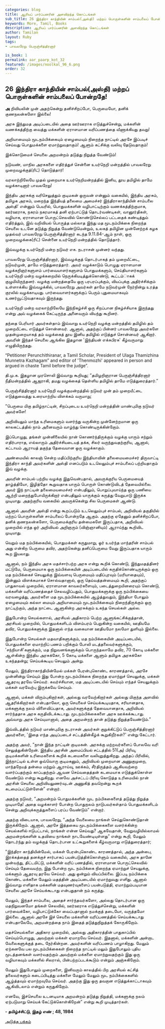```yaml
---
categories: blog
title: ஆரியப் பார்ப்பனரின் அளவிறந்த கொட்டங்கள்
sub_title: 26 ﻿இந்திரா காந்தியின் சாம்பல்(அஸ்தி) மற்றப் பொருள்களின் சாம்பலைப் போன்றதே!
keywords: More, Tamil, Books
description: ஆரியப் பார்ப்பனரின் அளவிறந்த கொட்டங்கள்
author: Tamilan
layout: Ruby
tags:
- பாவலரேறு பெருஞ்சித்திரனார் 

is_book: 1
permalink: aar_paarp_kot_32
featured: /images/noolkal_96_6.png
order: 32
---
```



## 26 ﻿இந்திரா காந்தியின் சாம்பல்(அஸ்தி) மற்றப் பொருள்களின் சாம்பலைப் போன்றதே!

**அ** றிவியலின் முன் அதற்கென்று தனிச்சிறப்போ, பெருமையோ, தனிக் குணநலன்களோ இல்லை!

அரசு இந்துமத அடிப்படையில் அதை ஊர்ஊராக எடுத்துச்சென்று, மக்களின் வணக்கத்திற்கு வைத்து மக்களின் ஏராளமான வரிப்பணத்தை வீணாக்கியது தவறு!

அறியாமையும் மூடநம்பிக்கையும் ஏழைமையும் நிறைந்த நாட்டில் அரசே இப்படிச் செய்வது பொதுமக்களை ஏமாற்றுவதாகும்! ஆளும் கட்சிக்கு வலிவு தேடுவதாகும்!

இக்கொடுமைச் செயலை அறமன்றம் தடுத்து நிறுத்த வேண்டும்!

நடுவண், மாநில அரசுகளை எதிர்த்துச் சென்னை உயர்நெறி மன்றத்தில் பாவலரேறு முறைவழக்குத்(ரிட்) தொடுத்தார்!

வரலாற்றிலேயே முதல் முறையாக உயர்நெறிமன்றத்தில் இனிய, தூய தமிழில் தாமே வழக்காடினார் பாவலரேறு!

இந்திய அரசுக்கு வரிசெலுத்தும் குடிமகன் ஒருவன் என்னும் வகையில், இந்திய அரசும், தமிழக அரசும், மறைந்த இந்தியத் தலைமை அமைச்சர் இந்திராகாந்தியின் சாம்பலை அஸ்தி' என்னும் பெயரில், பொதுமக்களின் வழிபாட்டிற்கும் வணக்கத்திற்குமாக, ஊர்ஊராக, நகரம் நகரமாகத் தனி ஏற்பாட்டுத் தொடர்வண்டிகள், வானூர்திகள், வழியாக, ஏராளமான பொருட்செலவில் கொண்டுசெல்லப் பட்டதைக் கண்டித்தும் எதிர்த்தும், இவ் வறிவியல் பொருத்த மல்லாத இந்து மத மூடநம்பிக்கை நிறைந்த செயலை உடனே தடுத்து நிறுத்த வேண்டுமென்றும், உலகத் தமிழின முன்னேற்றக் கழக முதல்வர் பாவலரேறு பெருஞ்சித்திரனார் கடந்த 9.11.84-ஆம் நாள், ஒரு முறைவழக்கை(ரிட்) சென்னை உயர்நெறி மன்றத்தில் தொடுத்தார்.

இவ்வழக்கு உயர்நெறி மன்ற நடுவர் எசு. நடராசன் முன்னர் வந்தது.

பாவலரேறு பெருஞ்சித்திரனார், இவ்வழக்குத் தொடர்பாகத் தம் முறையீட்டை, நடுவர்முன், தாமே எடுத்துரைத்தார். அவர் வழக்காடும் பொழுது ஏராளமான வழக்கறிஞர்களுளம் பார்வையாளர்களுளம் பொதுமக்களும், செய்தியாளர்களும் உயர்நெறி மன்ற வழக்கறையில் நெருக்கியடித்துக்கொண்டு, கூட்டம்ாகக் குழுமியிருந்தனர். வழக்கு மன்றத்தையே ஒரு பரபரப்புக்கும், வியப்புக்கு அதிர்ச்சிக்கும் உள்ளாக்கிய இவ்வழக்கில், பாவலரேறு அவர்கள் தாமே நடுவர்முன் நேர்நின்று உரத்த குரலில் வழக்காடியது. பார்வையாளர்களுக்குப் பெரும் புதுமையாகவும் உணர்வூட்டுவதாகவும் இருந்தது.

உயர்நெறி மன்ற வரலாற்றிலேயே இந்நிகழ்ச்சி ஒரு சிறப்பான நிகழ்ச்சியாக இருந்தது என்று அவ் வழக்கைக் கேட்டிருந்த அனைவரும் வியந்து கூறினர்.

தந்தை பெரியார் அவர்கள்தாம் இவ்வாறு உயர்நெறி வழக்கு மன்றத்தில் தமிழில் தம் முறையீட்டை எடுத்துச் சொன்னவர். ஆனால், அதற்குப் பின்னர் பாவலரேறு அவர்களே முதன்முறையாகத் தம் வழக்கைத் தூய இனிய தமிழில் எடுத்துச் சொன்னவர் ஆகிறார். அவரின் இந்தச் செயலை ஆங்கில இதழான 'இந்தியன் எக்சுபிரசு' கீழ்வருமாறு எழுதியிருந்தது.

“Petitioner Perunchithiranar, a Tamil Scholar, President of Ulaga Thamizhina Munnetra Kazhagam” and editor of 'Thenmozhi' appeared in person and argued in chaste Tamil before the judge”.

தி.மு.க. இதழான முரசொலி இவ்வாறு கூறியது; “தமிழறிஞரான பெருஞ்சித்திரனார் நீதிமன்றத்தில் ஆஜராகி, தமது வழக்கைத் தெள்ளிய தமிழில் தாமே எடுத்துரைத்தார்.”

பெருஞ்சித்திரனார் உயர்நெறி வழக்குமன்றத்தில் நடுவர் முன் தம் முறையீட்டை எடுத்துவைத்து உரையாற்றிய விளக்கம் வருமாறு;

“பெருமை மிகு தமிழ்நாட்டின், சிறப்புடைய உயர்நெறி மன்றத்தின் மாண்புமிகு நடுவர் அவர்களே!

அறிவியலும் மாந்த உரிமைகளும் வளர்ந்து வருகின்ற முன்னேற்றமான ஒரு காலகட்டத்தில் நாம் அனைவரும் வாழ்ந்து கொண்டிருக்கின்றோம்.

இப்பொழுது, தங்கள் முன்னிலையில் நான் கொணர்ந்திருக்கும் வழக்கு யாரும் சற்றும் எதிர்பாராத, எல்லாரும் அதிர்ச்சியடையத் தக்க, சிலர் வருந்துவதற்குரிய, ஆனால், கட்டாயம் ஆராயத் தகுந்த தேவையான ஒரு வழக்காகும்.

அண்மையில் காலஞ் சென்ற மதிப்பிற்குரிய இந்தியாவின் தலைமையமைச்சர் திருவாட்டி இந்திரா காந்தி அவர்களின் அஸ்தி எனப்படும் உடலெலும்புச் சாம்பலைப் பற்றியதாகும் இவ் வழக்கு.

அவரின் சாம்பல் பற்றிய வழக்கு இதுவென்பதால், அவருக்குரிய பெருமையைத் தாழ்த்தியோ, இழித்தோ கூறுவதாக யாரும் பொருள் கொண்டுவிடத் தேவையில்லை. அவர் இந் நாட்டின் தலைமையமைச்சர் என்பதிலும், பொறுப்புவாய்ந்த ஒரு பணியை ஆற்றி மறைந்துபோயிருக்கிறார் என்பதிலும் யாருக்கும் கருத்து வேறுபாடு இருக்க முடியாது. அதற்குரிய வகையில் அவருக்கென்று சில பெருமைகள் ஆண்டு.

ஆனால் அவரின் அஸ்தி என்று கூறப்படும் உடலெலும்புச் சாம்பல், அறிவியல் தகுதியில் மற்றப் பொருள்களின் சாம்பலைப் போன்றதே ஆகும். அதற்கு ஏதேனும் தனிச்சிறப்போ, தனிக் குணநலன்களோ, பெருமைக்குரிய தன்மைகளே இருப்பதாக, அறிவியல் முறையில் எந்த ஒர் அறிவியல் அறிஞரும் (விஞ்ஞானியும்) ஆராய்ந்து கூறிவிட முடியாது.

வெறும் மத நம்பிக்கையில், பொதுமக்கள் கருதுமாறு, ஓர் உயர்ந்த மாந்தரின் சாம்பல் அது என்கிற பெருமை தவிர, அதற்கென்று தனிப்பெருமை வேறு இருப்பதாக யாரும் கூற இயலாது.

ஆனால், நம் இந்திய அரசு மதச்சார்பற்ற அரசு என்று கூறிக் கொண்டு, இந்துமதத்தினர் மட்டுமே, பெருமையாக ஒரு நம்பிக்கையின் அடிப்படையில் கருதிக்கொண்டிருக்கும் ஒரு மத நம்பிக்கைச் செயலுக்கு இவ்வளவு பெருமையும் மதிப்புரவும் (மரியாதையும்), இன்னும் விளக்கமாகச் சொல்வதானால், ஒரு தெய்வத்தன்மையும் கூறி, அதற்குப் பாதுகாவல் முறையில், ஏராளமான காவலர்களையும், படைத்துறையினரையும் கொண்டு, மக்களின் வரிப்பணத்தைச் செலவழிப்பதும், பொதுமக்களுக்கு ஒரு நம்பிக்கையை வரவழைத்து, அவர்களை மத மூடநம்பிக்கையில் ஆழ்த்துவதும், இந்தியா போலும் ஏழைமையும் கல்லா மையும் அறியாமையும் மூடநம்பிக்கையும் நிறைந்திருக்கும் ஒரு நாட்டிற்கும், அந்த நாட்டை ஆளுகின்ற அரசுக்கும் உகந்த செயல்கள் அல்ல.

இதுபோன்ற செயல்களால், அரசியல் அதிகாரம் பெற்ற ஆளுங்கட்சிக்குத்தான், அரசியல் முறையில், பொதுமக்களிடம் விளம்பரம் பெறுகின்ற வகையில், ஊதியமே தவிர, பொதுமக்களுக்கு இதனால் எந்த வகையான ஊதியமோ நலமோ துளியும் இல்லை.

இதுபோன்ற செயல்கள் மதவாதிகளுக்கும், மத நம்பிக்கையின் அடிப்படையில், பொதுமக்களை ஏமாற்றிப் பணம் பறிக்கும் போலி மடத்தலைவர்களுக்கும், 'சந்நியாசி'களுக்கும், மத நிறுவனங்களுக்கும் பொருந்தலாமே தவிர, 70 கோடி மக்களை ஆள்கின்ற இந்திய அரசுக்கோ, 5 கோடி மக்களை ஆளும் தமிழக அரசுக்கோ உகந்ததன்று; செய்யக்கூடிய செயலும் அன்று.

மேலும், இந்திராகாந்தியின்மேல் மக்கள் பேரன்புகொண்ட காரணத்தால், அரசே முன்னின்று செய்யும் இது போன்ற மூடநம்பிக்கை நிறைந்த ஏமாற்றுச் செயலுக்கு, மக்கள் ஆதரவு தரவே செய்வர். கவர்ச்சியான, மத அடிப்படையில் செய்யும் எந்தச் செயலுக்கும் மக்கள் வரவேற்பு இருக்கவே செய்யும்.

ஆனால், மக்கள் விரும்புகிறார்கள், அல்லது வரவேற்கிறார்கள் அல்லது மிகுந்த அளவில் ஆதரிக்கிறார்கள் என்பதாலோ, ஒரு செயலைச் செய்யக்கூடியதாக, சரியானதாக, மக்களுக்கு நலம் விளைவிப்பதாக, அவர்களுக்குத் தேவையானதாக, அறிவியல் சார்ந்ததாக அரசு கருதிவிடக்கூடாது. மூடநம்பிக்கைகளை அரசு ஊக்கக்கூடாது. அவ்வாறு அரசு செய்யுமானால், அதை அறமன்றந் தான் தடுத்து நிறுத்தவேண்டும்.”

இவ்விடத்தில் நடுவர் மாண்புமிகு நடராசன் அவர்கள் குறுக்கிட்டுப் பெருஞ்சித்திரனார் அவர்களை, 'இதை எந்த அடிப்படைச் சட்டத்தின்கீழ்க் கூறுகிறீர்கள்?' என்று கேட்டார்.

அதற்கு அவர், “நான் இந்த நாட்டின் குடிமகன். அரசுக்கு மற்றவர்களைப் போலவே வரி செலுத்துகின்றேன். இந்திய அரசின் அமைப்பியல் சட்டத்தில் 51(அ) பிரிவு, குடிமக்களின் உரிமைகளைக் கூறிக் கடமைகளை வலியுறுத்துகிறது. அந்தப் பிரிவில், இந்நாட்டில் உள்ள ஒவ்வொரு குடிமகனும், அறிவியல் முறையான அணுகுமுறை, மாந்தநேயத் தன்மை மற்றும் ஆராய்வு, ஊக்கம், சீர்திருத்தம் ஆகியவற்றை வளர்ப்பதற்கும் காப்பதற்கும் ஆவன செய்வதைத்தன் கடமையாக எடுத்துக்கொள்ள வேண்டும் என்று கூறுகிறது. எனவே அச்சட்டப் பிரிவு கொடுத்த உரிமையில் நான் அரசின் செயலை அறிவியலுணர்வுடன் அணுகித் தவறென்று கூறக் கடமைப்பட்டுள்ளேன்” என்றார்.

அதற்கு நடுவர், “அறமன்றம் பொதுமக்களின் மூட நம்பிககைளைத் தடுத்து நிறுத்த முடியாதே! அதை வழக்காளர் போன்ற பொதுநலம் நாடுபவர்கள்தாம் பொதுமக்களிடம் சென்று அறிவுக்கருத்துகளைப் பரப்ப வேண்டும்” என்றார்.

அதற்கு விடையாக, பாவலரேறு, “அந்த வேலையை நாங்கள் செய்துகொண்டுதான் இருக்கிறோம். ஆனால், அரசே இத்தகைய மூடநம்பிக்கைகளை வளர்க்கின்ற செயல்களில் ஈடுபட்டால், நாங்கள் என்ன செய்வது? ஆகவேதான், வேறுவழியில்லாமல் அறமன்றங்களின் உதவியை நாங்கள் நாடவேண்டியுள்ளது” என்று கூறி, மேலும் தொடர்ந்து தம் வழக்குத் தொடர்பான உட்கூறுகளைக் கீழ்வருமாறு எடுத்துரைத்தார்;

“இந்திரா காந்தியின்மேல், மக்கள் பேரன்புகொண்ட காரணத்தால், அந்த அன்பை, இரக்கத்தைத் தனக்குச் சார்பாகப் பயன்படுத்திக்கொள்ளும் வகையில், அரசு தானே முன்வந்து, திட்டமிட்டு, மக்களின் வரிப் பணத்தில், ஏராளமான பொருட்செலவில் செய்யும் தேவையற்ற, இது போன்ற மூட நம்பிக்கை நிறைந்த ஏமாற்றுச் செயலுக்கு, மக்களும் ஆதரவு தரவே செய்வர். அது ஒன்றும் வியப்பில்லை. இப்படி நம்பிக்கை கொண்ட மக்களை மேலும் மதத்தின் அடிப்படையில் ஏமாற்றுவது எளிது. ஆனால் இவ்வாறு எளிதாக மக்களின் மதவுணர்வுகளைப் பயன்படுத்தி, ஏமாற்றும்படியான செயலை அரசே செய்யக்கூடாது என்பதுதான் நம் கருத்து.

மேலும், இந்தச் சாம்பலை, அதைச் சார்ந்தவர்களோ, அல்லது தொடர்பான ஒரு மதநிறுவனமோ தங்கள் செலவில், ஊர்ஊராக எடுத்துச்சென்று, மக்களின் பார்வைக்கோ, வழிபாட்டுக்கோ வைப்பதானால் நமக்குத் தடையோ, வருத்தமோ இல்லை. ஆனால் அரசே இச் செயலை மக்களின் வரிப்பணத்தில் செய்யக்கூடாது என்பதாலேயே, அறமன்றத்தை நாம் இதைத் தடுத்துநிறுத்தக் கோருகிறோம்.

மதச்செயல்களை அதிகார முறையில், அல்லது அதிகாரத்தின் பாதுகாப்பில் செய்யும்பொழுது, அவற்றால் மக்கள் ஏமாறவே செய்வர். இதனால், மக்களின் அன்றாட வேலைகளுக்குத் தடை நேர்கின்றன. அவர்களின் வரிப்பணம் பாழாகிறது. மேலும் ஏற்கனவே பல மூடநம்பிக்கைகள் நிறைந்த நாட்டில் மலும் இதுபோலும் புதிய மூடத்தனங்கள் வளர்வதற்கும் அவற்றால் மக்களை ஏமாற்றுவதற்கும் இது ஒரு வழியாகவும் மக்களில் சிலரால், பின்பற்றப்படக்கூடும் என்றும் அஞ்சுகிறோம்.

மேலும் இதுபோலும் முறைகளை, இனிவரும் காலத்தில் பிற அரசியல் கட்சித் தலைவர்களும் கடைப்பிடித்து மக்களை மேலும் மேலும் மூட நம்பிக்கைகளில் ஆழ்த்தவும் ஏமாற்றவுமே செய்வர். அதற்கு இது ஒரு தவறான எடுத்துக்காட்டாகவும் ஆகிவிடலாம் என்றும் கருதுகிறோம்.

எனவே, இச்செயலை உடனடியாக அறமன்றம் தடுத்து நிறுத்தி, மக்களுக்கு நலம் ஏற்படுமாறு செய்யக் கேட்டுக்கொள்கிறேன்” என்று கூறி முடித்தார்கள்.

**\- தமிழ்ச்சிட்டு, இதழ் எண் ; 48, 1984**

[அடுத்த பக்கம்](aar_paarp_kot_33)